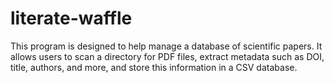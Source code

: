 # literate-waffle
This program is designed to help manage a database of scientific papers. It allows users to scan a directory for PDF files, extract metadata such as DOI, title, authors, and more, and store this information in a CSV database.
